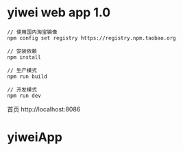 # yiwei web app 1.0

```
// 使用国内淘宝镜像
npm config set registry https://registry.npm.taobao.org

// 安装依赖
npm install

// 生产模式
npm run build

// 开发模式
npm run dev
```

首页
http://localhost:8086


# yiweiApp

